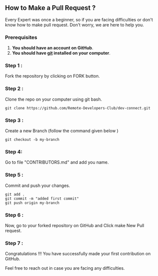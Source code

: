 ## How to Make a Pull Request ?

Every Expert was once a beginner, so if you are facing difficulties or don't know how to make pull request. Don't worry, we are here to help you.

### Prerequisites
1. **You should have an account on GitHub**.
2. **You should have [git](https://git-scm.com/) installed on your computer**.

### Step 1 :
Fork the repository by clicking on FORK button.

### Step 2 :
Clone the repo on your computer using git bash.

```
git clone https://github.com/Remote-Developers-Club/dev-connect.git
```

### Step 3 : 
Create a new Branch (follow the command given below )

```
git checkout -b my-branch
```

### Step 4:
Go to file "CONTRIBUTORS.md" and add you name.

### Step 5 :
Commit and push your changes.

```
git add .
git commit -m "added first commit"
git push origin my-branch
```

### Step 6 :
Now, go to your forked repository on GitHub and Click make New Pull request.

### Step 7 : 
Congratulations !!! You have successfully made your first contribution on GitHub.

Feel free to reach out in case you are facing any difficulties.
